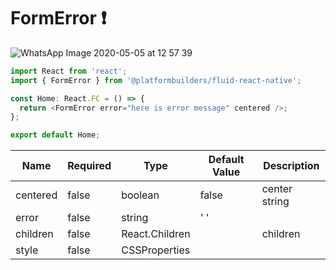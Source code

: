# FormError ❗

![WhatsApp Image 2020-05-05 at 12 57 39](https://user-images.githubusercontent.com/44801113/81088031-d076a680-8ed0-11ea-8200-2b6e0df7220f.jpeg)

```js
import React from 'react';
import { FormError } from '@platformbuilders/fluid-react-native';

const Home: React.FC = () => {
  return <FormError error="here is error message" centered />;
};

export default Home;
```

| Name     | Required | Type           | Default Value | Description   |
| -------- | -------- | -------------- | ------------- | ------------- |
| centered | false    | boolean        | false         | center string |
| error    | false    | string         | ' '           |               |
| children | false    | React.Children |               | children      |
| style    | false    | CSSProperties  |               |               |
